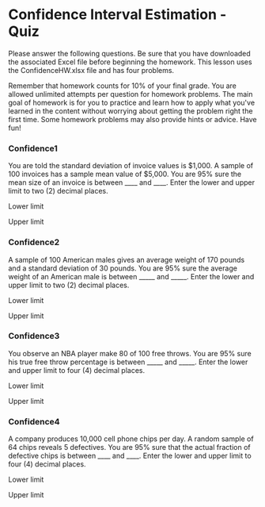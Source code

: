 # Confidence Interval Estimation - Quiz

Please answer the following questions. Be sure that you have downloaded the associated Excel file before beginning the homework. This lesson uses the ConfidenceHW.xlsx file and has four problems.

Remember that homework counts for 10% of your final grade. You are allowed unlimited attempts per question for homework problems. The main goal of homework is for you to practice and learn how to apply what you've learned in the content without worrying about getting the problem right the first time. Some homework problems may also provide hints or advice. Have fun!

### Confidence1

You are told the standard deviation of invoice values is $1,000. A sample of 100 invoices has a sample mean value of $5,000. You are 95% sure the mean size of an invoice is between ____ and ____. Enter the lower and upper limit to two (2) decimal places.

Lower limit  

Upper limit  

### Confidence2

A sample of 100 American males gives an average weight of 170 pounds and a standard deviation of 30 pounds. You are 95% sure the average weight of an American male is between _____ and _____. Enter the lower and upper limit to two (2) decimal places.

Lower limit  

Upper limit  

### Confidence3

You observe an NBA player make 80 of 100 free throws. You are 95% sure his true free throw percentage is between _____ and _____. Enter the lower and upper limit to four (4) decimal places.

Lower limit  

Upper limit  

### Confidence4

A company produces 10,000 cell phone chips per day. A random sample of 64 chips reveals 5 defectives. You are 95% sure that the actual fraction of defective chips is between ____ and ____. Enter the lower and upper limit to four (4) decimal places.

Lower limit  

Upper limit